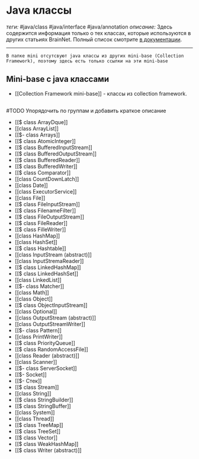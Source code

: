 # Java классы
*теги:* #java/class #java/interface #java/annotation 
*описание:* Здесь содержится информация только о тех классах, которые используются в других статьиях BrainNet. Полный список смотрите [в документации](https://docs.oracle.com/en/java/javase/16/docs/api/index.html).

---
```ad-warning
В папке mini отсутсвуют java классы из других mini-base (Collection Framework), поэтому здесь есть только ссылки на эти mini-base
```

## Mini-base с java классами 
- [[Collection Framework mini-base]] - классы из collection framework.

##

#TODO Упорядочить по группам и добавить краткое описание

- [[$ class ArrayDque]]
- [[class ArrayList]]
- [[$- class Arrays]]
- [[$ class AtomicInteger]]
- [[$ class BufferedInputStream]]
- [[$ class BufferedOutputStream]]
- [[$ class BufferedReader]]
- [[$ class BufferedWriter]]
- [[$ class Comparator]]
- [[class CountDownLatch]]
- [[class Date]]
- [[class ExecutorService]]
- [[class File]]
- [[$ class FileInputStream]]
- [[$ class FilenameFilter]]
- [[$ class FileOutputStream]]
- [[$ class FileReader]]
- [[$ class FilleWriter]]
- [[class HashMap]]
- [[class HashSet]]
- [[$ class Hashtable]]
- [[class InputStream (abstract)]]
- [[class InputStremaReader]]
- [[$ class LinkedHashMap]]
- [[$ class LinkedHashSet]]
- [[class LinkedList]]
- [[$- class Matcher]]
- [[class Math]]
- [[class Object]]
- [[$ class ObjectInputStream]]
- [[class Optional]]
- [[class OutputStream (abstract)]]
- [[class OutputStreamWriter]]
- [[$- class Pattern]]
- [[class PrintWriter]]
- [[$ class PriorityQueue]]
- [[$ class RandomAccessFile]]
- [[class Reader (abstract)]]
- [[class Scanner]]
- [[$- class ServerSocket]]
- [[$- Socket]]
- [[$- Стек]]
- [[$ class Stream]]
- [[class String]]
- [[$ class StringBuilder]]
- [[$ class StringBuffer]]
- [[class System]]
- [[class Thread]]
- [[$ class TreeMap]]
- [[$ class TreeSet]]
- [[$ class Vector]]
- [[$ class WeakHashMap]]
- [[$ class Writer (abstract)]]